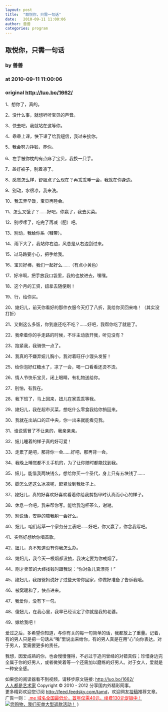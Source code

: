 ```yaml
---
layout: post
title:  "取悦你，只需一句话"
date:   2010-09-11 11:00:06
author: 兽兽
categories: program
---
```


## 取悦你，只需一句话
### by 兽兽
### at 2010-09-11 11:00:06
### original <http://luo.bo/1662/>

<p>1、想你了，真的。</p><p>2、没什么事，就想听听宝贝的声音。</p><p>3、快去吧，我就站在这等你。</p><p>4、乖乖上课，快下课了给我短信，我过来接你。</p><p>5、我会努力挣钱，养你。<br> <span></span><br> 6、左手被你枕的有点麻了宝贝，我换一只手。</p><p>7、盖好被子，别着凉了。</p><p>8、感觉怎么样，舒服点了么现在？再乖乖睡一会，我就在你身边。</p><p>9、别动，水很凉，我来洗。</p><p>10、我去弄早饭，宝贝再睡会。</p><p>11、怎么又饿了？……好吧，你赢了，我去买菜。</p><p>12、别啰嗦了，吃完了再减（肥）吧。</p><p>13、别动，我给你系（鞋带）。</p><p>14、雨下大了，我站你右边，风总是从右边刮过来。</p><p>15、过马路要小心，把手给我。</p><p>16、宝贝好棒，我们一起好么……（有点小黄色）</p><p>17、好冷啊，把手放我口袋里，我的也放进去，嘿嘿。</p><p>18、这个月的工资，妞拿去随便刷！</p><p>19、行，给你买。</p><p>20、媳妇儿，前天你看好的那件衣服今天打了八折，我给你买回来咯！（其实没打折）</p><p>21、又剩这么多饭，你到底还吃不吃？……好吧，我帮你吃了就是了。</p><p>22、我牵着你的手走路的时候，不许主动放开我，听见没有？</p><p>23、抱紧我，我骑快一点了。</p><p>24、我真的不嫌弃妞儿胸小，我对着旺仔小馒头发誓！</p><p>25、给你泡好红糖水了，凉了一会，喝一口看看还烫不烫。</p><p>26、情人节快乐宝贝，闭上眼睛，有礼物送给你。</p><p>27、别怕，有我在。</p><p>28、我下班了，马上回来，妞儿在家乖乖等我。</p><p>29、媳妇儿，我在超市买菜，想吃什么零食我给你捎回来。</p><p>30、我就在出站口的正中央，你一出来就能看见我。</p><p>31、谁说感冒了不让亲的，我亲亲亲。</p><p>32、妞儿睡着的样子真的好可爱！</p><p>33、走累了是吧，那背你一会……好吧，那再背一会。</p><p>34、我晚上睡觉都不关手机的，为了让你随时都能找到我。</p><p>35、妞儿，能借我两块钱么，想给你买一个圣代，身上只有五块钱了……</p><p>36、脚怎么还这么冰凉呢，赶紧放到我肚子上。</p><p>37、媳妇儿，真的好喜欢好喜欢看着你给我剪指甲时认真而小心的样子。</p><p>38、休息一会吧，我来帮你写。能给我泡杯茶么，谢谢。</p><p>39、别说话，安静的陪我躺一会好么。</p><p>40、妞儿，咱们起草一个家务分工表吧……好吧，你又赢了，你念我写吧。</p><p>41、突然好想给你唱首歌。</p><p>42、妞儿，真不知道没有你我怎么办。</p><p>43、媳妇儿，我今天一根烟都没抽，我决定要为你戒烟了。</p><p>44、刚才卖菜的大婶找钱时跟我说：“你对象儿真漂亮！”</p><p>45、媳妇儿，我跟爸妈说好了过些天带你回家，你做好准备了告诉我哦。</p><p>46、被窝暖和了，快点进来。</p><p>47、我爱你，没有下一句。</p><p>48、傻妞儿，在我心里，我早已经认定了你就是我的老婆。</p><p>49、嫁给我吧！</p><p>爱过之后，多希望你知道，与你有关的每一句简单的话，我都放上了重量。记着，有的男人只是把一句话从“嘴”里说出来给你，有的男人真是在用“心”向你表达。对于男人，爱需要更多的责任。</p><p>我想，因爱成熟的你，也会慢慢懂得，不必过于追问曾经的对错真假；珍惜身边完全属于你的好男人，或者微笑着等一个还需加以磨练的好男人。对于女人，爱就是一种安全感。</p><p>如果您的阅读器看不到视频，请移步原文链接: <a href="http://luo.bo/1662/">http://luo.bo/1662/</a> <br> <a href="http://luo.bo/">人人都是艺术家</a> Copyright ©   2010 - 2012 分享国内外精彩网事。<br> 更多精彩欢迎您订阅 <a href="http://feed.feedsky.com/tamd">http://feed.feedsky.com/tamd</a>，欢迎网友<a href="http://luo.bo/delivery/">投稿</a>推荐文章。<br> 广告一则： <a href="http://zi.mu/domain"><font color="red">.me 域名全国最低价，首年仅需40元，续费130元促销中！</font></a><br> <a href="http://8.nf/1ww" title="您购物，我们买单大型返款活动！"><img src="http://dulei.si/files/d31ce66350773894f74b3b7a68258321.gif" alt="您购物，我们买单大型返款活动！" title="您购物，我们买单大型返款活动！" border="0"></a> )</p>